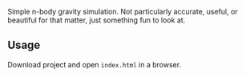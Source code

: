 Simple n-body gravity simulation. Not particularly accurate, useful, or beautiful for that matter, just something fun to look at.

## Usage

Download project and open `index.html` in a browser.
